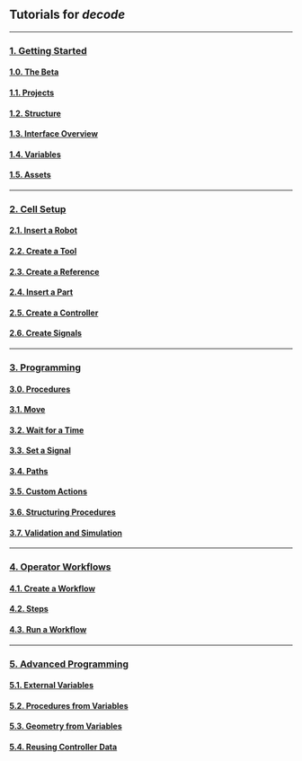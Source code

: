 ## Tutorials for _decode_ 
---

### [1. Getting Started](./1-Getting-Started/Contents.md#1-getting-started)

#### [1.0. The Beta](./1-Getting-Started/Contents.md#10-the-beta)

#### [1.1. Projects](./1-Getting-Started/Contents.md#11-projects)

#### [1.2. Structure](./1-Getting-Started/Contents.md#12-structure)

#### [1.3. Interface Overview](./1-Getting-Started/Contents.md#13-interface-overview)

#### [1.4. Variables](./1-Getting-Started/Contents.md#14-variables)

#### [1.5. Assets](./1-Getting-Started/Contents.md#15-assets)

---

### [2. Cell Setup](./2-Cell/Contents.md#2-cell-setup)

#### [2.1. Insert a Robot](./2-Cell/Contents.md#21-insert-a-robot)

#### [2.2. Create a Tool](./2-Cell/Contents.md#22-create-a-tool)

#### [2.3. Create a Reference](./2-Cell/Contents.md#23-create-a-reference)

#### [2.4. Insert a Part](./2-Cell/Contents.md#24-insert-a-part)

#### [2.5. Create a Controller](./2-Cell/Contents.md#25-create-a-controller)

#### [2.6. Create Signals](./2-Cell/Contents.md#26-create-signals)

---

### [3. Programming](./3-Programming/Contents.md#3-programming)

#### [3.0. Procedures](./3-Programming/Contents.md#30-procedures)

#### [3.1. Move](./3-Programming/Contents.md#31-move)

#### [3.2. Wait for a Time](./3-Programming/Contents.md#32-wait-for-a-time)

#### [3.3. Set a Signal](./3-Programming/Contents.md#33-set-a-signal)

#### [3.4. Paths](./3-Programming/Contents.md#34-paths)

#### [3.5. Custom Actions](./3-Programming/Contents.md#35-custom-actions)

#### [3.6. Structuring Procedures](./3-Programming/Contents.md#36-structuring-procedures)

#### [3.7. Validation and Simulation](./3-Programming/Contents.md#37-validation-and-simulation)

---

### [4. Operator Workflows](./4-Workflows/Contents.md#4-operator-workflows)

#### [4.1. Create a Workflow](./4-Workflows/Contents.md#41-create-a-workflow)

#### [4.2. Steps](./4-Workflows/Contents.md#42-steps)

#### [4.3. Run a Workflow](./4-Workflows/Contents.md#43-run-a-workflow)

---

### [5. Advanced Programming](./5-Advanced-Programming/Contents.md#5-advanced-programming)

#### [5.1. External Variables](./5-Advanced-Programming/Contents.md#51-external-variables)

#### [5.2. Procedures from Variables](./5-Advanced-Programming/Contents.md#52-procedures-from-variables)

#### [5.3. Geometry from Variables](./5-Advanced-Programming/Contents.md#53-geometry-from-variables)

#### [5.4. Reusing Controller Data](./5-Advanced-Programming/Contents.md#54-resuing-controller-data)